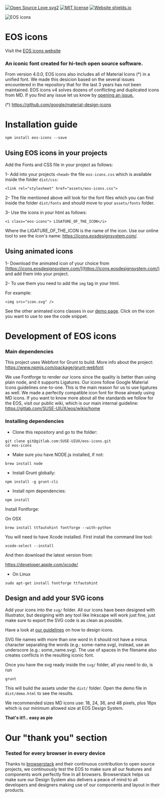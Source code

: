 [![Open Source Love svg2](https://badges.frapsoft.com/os/v2/open-source.svg?v=103)](https://github.com/ellerbrock/open-source-badges/)
[![MIT license](http://img.shields.io/badge/license-MIT-brightgreen.svg)](https://choosealicense.com/licenses/mit/)
[![Website shields.io](https://img.shields.io/website-up-down-green-red/http/shields.io.svg)](https://icons.eosdesignsystem.com)

![EOS icons](https://res.cloudinary.com/eosdesignsystem/image/upload/v1586443161/npm/eos-icons/banner.png)

# EOS icons

Visit the [EOS icons website](https://icons.eosdesignsystem.com)

### An iconic font created for hi-tech open source software.

From version 4.0.0, EOS icons also includes all of Material Icons (\*) in a unified font.
We made this desicion based on the several issues encountered in the repository that for the last 3 years has not been maintained. EOS icons v4 solves dozens of conflicting and duplicated icons from MD. If you find any issue let us know by [opening an issue.](https://gitlab.com/SUSE-UIUX/eos-icons/issues/new?issue%5Bassignee_id%5D=&issue%5Bmilestone_id%5D=)

(\*) https://github.com/google/material-design-icons

# Installation guide

`npm install eos-icons --save`

## Using EOS icons in your projects

Add the Fonts and CSS file in your project as follows:

1- Add into your projects `<head>` the file `eos-icons.css` which is available inside the folder `dist/css`:

`<link rel="stylesheet" href="assets/eos-icons.css">`

2- The file mentioned above will look for the font files which you can find inside the folder `dist/fonts` and should move to your `assets/fonts` folder.

3- Use the icons in your html as follows:

```
<i class="eos-icons"> LIGATURE_OF_THE_ICON</i>
```

Where the LIGATURE_OF_THE_ICON is the name of the icon. Use our online tool to see the icon's name: https://icons.eosdesignsystem.com/.

## Using animated icons

1- Download the animated icon of your choice from [https://icons.eosdesignsystem.com/](https://icons.eosdesignsystem.com/) and add them into your project.

2- To use them you need to add the `img` tag in your html.

For example:

```
<img src="icon.svg" />
```

See the other animated icons classes in our [demo page](https://icons.eosdesignsystem.com/). Click on the icon you want to use to see the code snippet.

# Development of EOS icons

### Main dependencies

This project uses Webfont for Grunt to build. More info about the project: https://www.npmjs.com/package/grunt-webfont

We use Fontforge to render our icons since the quality is better than using plain node, and it supports Ligatures.
Our icons follow Google Material Icons guidelines one-to-one. This is the main reason for us to use ligatures as well. We made a perfectly compatible icon font for those already using MD icons.
If you want to know more about all the standards we follow for the EOS, visit our public wiki, which is our main internal guideline: https://gitlab.com/SUSE-UIUX/eos/wikis/home

### Installing dependencies

- Clone this repository and go to the folder:

```
git clone git@gitlab.com:SUSE-UIUX/eos-icons.git
cd eos-icons
```

- Make sure you have NODE.js installed, if not:

```
brew install node
```

- Install Grunt globally:

```
npm install -g grunt-cli
```

- Install npm dependencies:

```
npm install
```

Install Fontforge:

On OSX

```
brew install ttfautohint fontforge --with-python
```

You will need to have Xcode installed. First install the command line tool:

```
xcode-select --install
```

And then download the latest version from:

https://developer.apple.com/xcode/

- On Linux

```
sudo apt-get install fontforge ttfautohint
```

## Design and add your SVG icons

Add your icons into the `svg/` folder. All our icons have been designed with Illustrator, but designing with any tool like Inkscape will work just fine, just make sure to export the SVG code is as clean as possible.

Have a look at [our guidelines](https://gitlab.com/SUSE-UIUX/eos-icons/-/wikis/home#designing-new-icons-for-eos-icons) on how to design icons.

SVG file names with more than one word in it should not have a minus character separating the words (e.g.: some-name.svg), instead, use an underscore (e.g.: some_name.svg). The use of spaces in the filename also creates conflicts in the resulting iconic font.

Once you have the svg ready inside the `svg/` folder, all you need to do, is run

```
grunt
```

This will build the assets under the `dist/` folder. Open the demo file in `dist/demo.html` to see the results.

We recommended sizes MD icons use: 18, 24, 36, and 48 pixels, plus 16px which is our minimum allowed size at EOS Design System.

**That's it!!.. easy as pie**

# Our "thank you" section

### Tested for every browser in every device

Thanks to [browserstack](https://www.browserstack.com) and their continuous contribution to open source projects, we continuously test the EOS to make sure all our features and components work perfectly fine in all browsers.
Browserstack helps us make sure our Design System also delivers a peace of mind to all developers and designers making use of our components and layout in their products.
